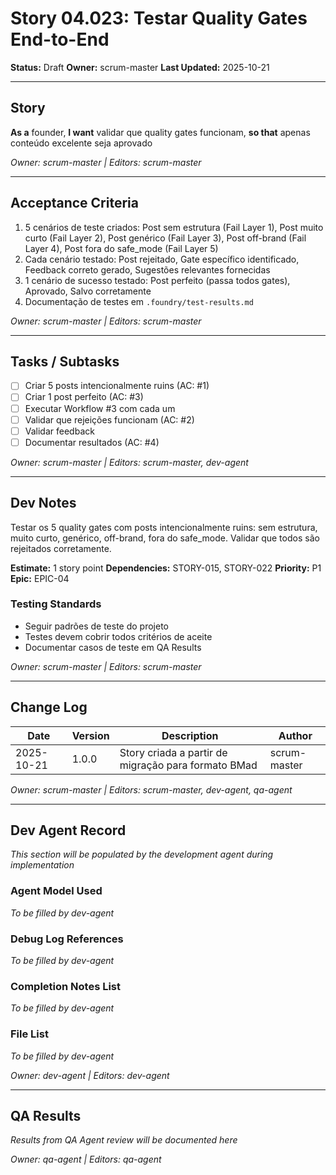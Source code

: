 # Story 04.023: Testar Quality Gates End-to-End

**Status:** Draft
**Owner:** scrum-master
**Last Updated:** 2025-10-21

---

## Story

**As a** founder,
**I want** validar que quality gates funcionam,
**so that** apenas conteúdo excelente seja aprovado

*Owner: scrum-master | Editors: scrum-master*

---

## Acceptance Criteria

1. 5 cenários de teste criados: Post sem estrutura (Fail Layer 1), Post muito curto (Fail Layer 2), Post genérico (Fail Layer 3), Post off-brand (Fail Layer 4), Post fora do safe_mode (Fail Layer 5)
2. Cada cenário testado: Post rejeitado, Gate específico identificado, Feedback correto gerado, Sugestões relevantes fornecidas
3. 1 cenário de sucesso testado: Post perfeito (passa todos gates), Aprovado, Salvo corretamente
4. Documentação de testes em `.foundry/test-results.md`

*Owner: scrum-master | Editors: scrum-master*

---

## Tasks / Subtasks

- [ ] Criar 5 posts intencionalmente ruins (AC: #1)
- [ ] Criar 1 post perfeito (AC: #3)
- [ ] Executar Workflow #3 com cada um
- [ ] Validar que rejeições funcionam (AC: #2)
- [ ] Validar feedback
- [ ] Documentar resultados (AC: #4)

*Owner: scrum-master | Editors: scrum-master, dev-agent*

---

## Dev Notes

Testar os 5 quality gates com posts intencionalmente ruins: sem estrutura, muito curto, genérico, off-brand, fora do safe_mode. Validar que todos são rejeitados corretamente.

**Estimate:** 1 story point
**Dependencies:** STORY-015, STORY-022
**Priority:** P1
**Epic:** EPIC-04

### Testing Standards

- Seguir padrões de teste do projeto
- Testes devem cobrir todos critérios de aceite
- Documentar casos de teste em QA Results

*Owner: scrum-master | Editors: scrum-master*

---

## Change Log

| Date | Version | Description | Author |
|------|---------|-------------|--------|
| 2025-10-21 | 1.0.0 | Story criada a partir de migração para formato BMad | scrum-master |

*Owner: scrum-master | Editors: scrum-master, dev-agent, qa-agent*

---

## Dev Agent Record

*This section will be populated by the development agent during implementation*

### Agent Model Used

*To be filled by dev-agent*

### Debug Log References

*To be filled by dev-agent*

### Completion Notes List

*To be filled by dev-agent*

### File List

*To be filled by dev-agent*

*Owner: dev-agent | Editors: dev-agent*

---

## QA Results

*Results from QA Agent review will be documented here*

*Owner: qa-agent | Editors: qa-agent*
